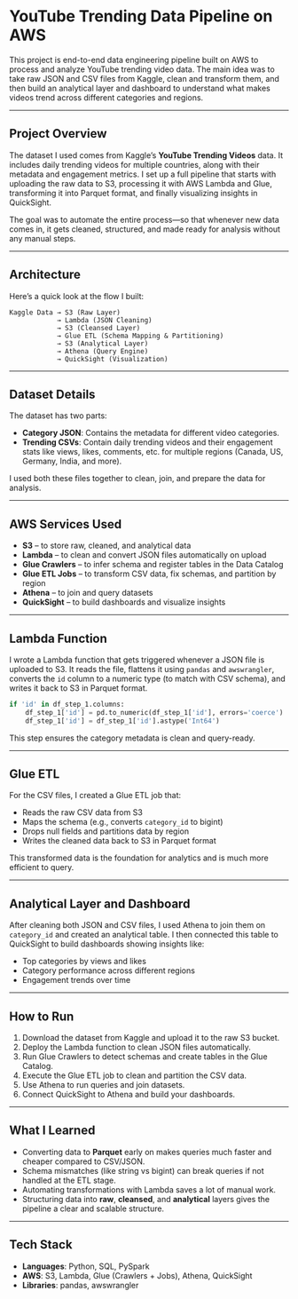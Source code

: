 # YouTube Trending Data Pipeline on AWS

This project is end-to-end data engineering pipeline built on AWS to process and analyze YouTube trending video data. The main idea was to take raw JSON and CSV files from Kaggle, clean and transform them, and then build an analytical layer and dashboard to understand what makes videos trend across different categories and regions.

---

## Project Overview

The dataset I used comes from Kaggle’s **YouTube Trending Videos** data. It includes daily trending videos for multiple countries, along with their metadata and engagement metrics. I set up a full pipeline that starts with uploading the raw data to S3, processing it with AWS Lambda and Glue, transforming it into Parquet format, and finally visualizing insights in QuickSight.

The goal was to automate the entire process—so that whenever new data comes in, it gets cleaned, structured, and made ready for analysis without any manual steps.

---

## Architecture

Here’s a quick look at the flow I built:

```
Kaggle Data → S3 (Raw Layer)
            → Lambda (JSON Cleaning)
            → S3 (Cleansed Layer)
            → Glue ETL (Schema Mapping & Partitioning)
            → S3 (Analytical Layer)
            → Athena (Query Engine)
            → QuickSight (Visualization)
```

---

## Dataset Details

The dataset has two parts:

* **Category JSON**: Contains the metadata for different video categories.
* **Trending CSVs**: Contain daily trending videos and their engagement stats like views, likes, comments, etc. for multiple regions (Canada, US, Germany, India, and more).

I used both these files together to clean, join, and prepare the data for analysis.

---

## AWS Services Used

* **S3** – to store raw, cleaned, and analytical data
* **Lambda** – to clean and convert JSON files automatically on upload
* **Glue Crawlers** – to infer schema and register tables in the Data Catalog
* **Glue ETL Jobs** – to transform CSV data, fix schemas, and partition by region
* **Athena** – to join and query datasets
* **QuickSight** – to build dashboards and visualize insights

---

## Lambda Function

I wrote a Lambda function that gets triggered whenever a JSON file is uploaded to S3.
It reads the file, flattens it using `pandas` and `awswrangler`, converts the `id` column to a numeric type (to match with CSV schema), and writes it back to S3 in Parquet format.

```python
if 'id' in df_step_1.columns:
    df_step_1['id'] = pd.to_numeric(df_step_1['id'], errors='coerce')
    df_step_1['id'] = df_step_1['id'].astype('Int64')
```

This step ensures the category metadata is clean and query-ready.

---

## Glue ETL

For the CSV files, I created a Glue ETL job that:

* Reads the raw CSV data from S3
* Maps the schema (e.g., converts `category_id` to bigint)
* Drops null fields and partitions data by region
* Writes the cleaned data back to S3 in Parquet format

This transformed data is the foundation for analytics and is much more efficient to query.

---

## Analytical Layer and Dashboard

After cleaning both JSON and CSV files, I used Athena to join them on `category_id` and created an analytical table. I then connected this table to QuickSight to build dashboards showing insights like:

* Top categories by views and likes
* Category performance across different regions
* Engagement trends over time

---

## How to Run

1. Download the dataset from Kaggle and upload it to the raw S3 bucket.
2. Deploy the Lambda function to clean JSON files automatically.
3. Run Glue Crawlers to detect schemas and create tables in the Glue Catalog.
4. Execute the Glue ETL job to clean and partition the CSV data.
5. Use Athena to run queries and join datasets.
6. Connect QuickSight to Athena and build your dashboards.

---

## What I Learned

* Converting data to **Parquet** early on makes queries much faster and cheaper compared to CSV/JSON.
* Schema mismatches (like string vs bigint) can break queries if not handled at the ETL stage.
* Automating transformations with Lambda saves a lot of manual work.
* Structuring data into **raw**, **cleansed**, and **analytical** layers gives the pipeline a clear and scalable structure.

---

## Tech Stack

* **Languages**: Python, SQL, PySpark
* **AWS**: S3, Lambda, Glue (Crawlers + Jobs), Athena, QuickSight
* **Libraries**: pandas, awswrangler
